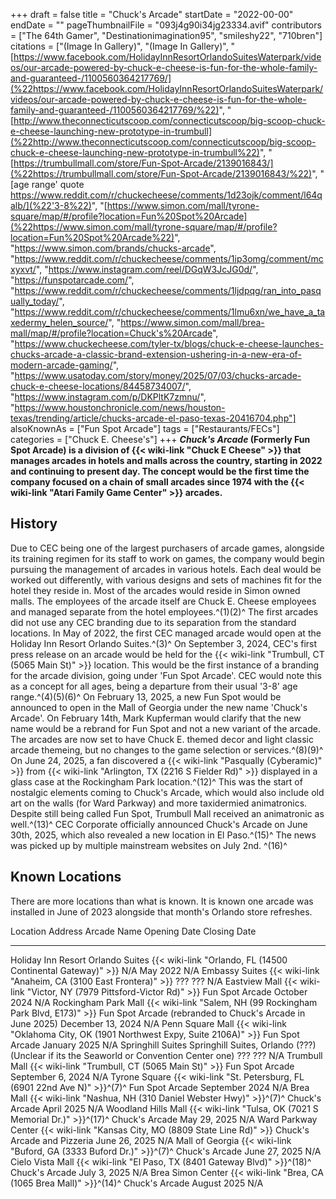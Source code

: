 +++
draft = false
title = "Chuck's Arcade"
startDate = "2022-00-00"
endDate = ""
pageThumbnailFile = "093j4g90i34jg23334.avif"
contributors = ["The 64th Gamer", "Destinationimagination95", "smileshy22", "710bren"]
citations = ["(Image In Gallery)", "(Image In Gallery)", "[https://www.facebook.com/HolidayInnResortOrlandoSuitesWaterpark/videos/our-arcade-powered-by-chuck-e-cheese-is-fun-for-the-whole-family-and-guaranteed-/1100560364217769/](%22https://www.facebook.com/HolidayInnResortOrlandoSuitesWaterpark/videos/our-arcade-powered-by-chuck-e-cheese-is-fun-for-the-whole-family-and-guaranteed-/1100560364217769/%22)", "[http://www.theconnecticutscoop.com/connecticutscoop/big-scoop-chuck-e-cheese-launching-new-prototype-in-trumbull](%22http://www.theconnecticutscoop.com/connecticutscoop/big-scoop-chuck-e-cheese-launching-new-prototype-in-trumbull%22)", "[https://trumbullmall.com/store/Fun-Spot-Arcade/2139016843/](%22https://trumbullmall.com/store/Fun-Spot-Arcade/2139016843/%22)", " [age range' quote https://www.reddit.com/r/chuckecheese/comments/1d23ojk/comment/l64qalb/](%22'3-8%22)", "[https://www.simon.com/mall/tyrone-square/map/#/profile?location=Fun%20Spot%20Arcade](%22https://www.simon.com/mall/tyrone-square/map/#/profile?location=Fun%20Spot%20Arcade%22)", "https://www.simon.com/brands/chucks-arcade", "https://www.reddit.com/r/chuckecheese/comments/1ip3omg/comment/mcxyxvt/", "https://www.instagram.com/reel/DGqW3JcJG0d/", "https://funspotarcade.com/", "https://www.reddit.com/r/chuckecheese/comments/1ljdpqg/ran_into_pasqually_today/", "https://www.reddit.com/r/chuckecheese/comments/1lmu6xn/we_have_a_taxedermy_helen_source/", "https://www.simon.com/mall/brea-mall/map/#/profile?location=Chuck's%20Arcade", "https://www.chuckecheese.com/tyler-tx/blogs/chuck-e-cheese-launches-chucks-arcade-a-classic-brand-extension-ushering-in-a-new-era-of-modern-arcade-gaming/", "https://www.usatoday.com/story/money/2025/07/03/chucks-arcade-chuck-e-cheese-locations/84458734007/", "https://www.instagram.com/p/DKPltK7zmnu/", "https://www.houstonchronicle.com/news/houston-texas/trending/article/chucks-arcade-el-paso-texas-20416704.php"]
alsoKnownAs = ["Fun Spot Arcade"]
tags = ["Restaurants/FECs"]
categories = ["Chuck E. Cheese's"]
+++
***Chuck's Arcade* (Formerly Fun Spot Arcade) is a division of {{< wiki-link "Chuck E Cheese" >}} that manages arcades in hotels and malls across the country, starting in 2022 and continuing to present day.
The concept would be the first time the company focused on a chain of small arcades since 1974 with the {{< wiki-link "Atari Family Game Center" >}} arcades.**

## History

Due to CEC being one of the largest purchasers of arcade games, alongside its training regimen for its staff to work on games, the company would begin pursuing the management of arcades in various hotels. Each deal would be worked out differently, with various designs and sets of machines fit for the hotel they reside in. Most of the arcades would reside in Simon owned malls. The employees of the arcade itself are Chuck E. Cheese employees and managed separate from the hotel employees.^(1)(2)^ The first arcades did not use any CEC branding due to its separation from the standard locations.
In May of 2022, the first CEC managed arcade would open at the Holiday Inn Resort Orlando Suites.^(3)^
On September 3, 2024, CEC's first press release on an arcade would be held for the {{< wiki-link "Trumbull, CT (5065 Main St)" >}} location. This would be the first instance of a branding for the arcade division, going under 'Fun Spot Arcade'. CEC would note this as a concept for all ages, being a departure from their usual '3-8' age range.^(4)(5)(6)^
On February 13, 2025, a new Fun Spot would be announced to open in the Mall of Georgia under the new name 'Chuck's Arcade'. On February 14th, Mark Kupferman would clarify that the new name would be a rebrand for Fun Spot and not a new variant of the arcade. The arcades are now set to have Chuck E. themed decor and light classic arcade themeing, but no changes to the game selection or services.^(8)(9)^
On June 24, 2025, a fan discovered a {{< wiki-link "Pasqually (Cyberamic)" >}} from {{< wiki-link "Arlington, TX (2216 S Fielder Rd)" >}} displayed in a glass case at the Rockingham Park location.^(12)^ This was the start of nostalgic elements coming to Chuck's Arcade, which would also include old art on the walls (for Ward Parkway) and more taxidermied animatronics. Despite still being called Fun Spot, Trumbull Mall received an animatronic as well.^(13)^
CEC Corporate officially announced Chuck's Arcade on June 30th, 2025, which also revealed a new location in El Paso.^(15)^ The news was picked up by multiple mainstream websites on July 2nd. ^(16)^

## Known Locations

There are more locations than what is known. It is known one arcade was installed in June of 2023 alongside that month's Orlando store refreshes.

  Location                            Address                                                                                   Arcade Name                                                   Opening Date        Closing Date
  ----------------------------------- ----------------------------------------------------------------------------------------- ------------------------------------------------------------- ------------------- --------------
  Holiday Inn Resort Orlando Suites   {{< wiki-link "Orlando, FL (14500 Continental Gateway)" >}}                           N/A                                                           May 2022            N/A
  Embassy Suites                      {{< wiki-link "Anaheim, CA (3100 East Frontera)" >}}                                  ???                                                           ???                 N/A
  Eastview Mall                       {{< wiki-link "Victor, NY (7979 Pittsford-Victor Rd)" >}}                             Fun Spot Arcade                                               October 2024        N/A
  Rockingham Park Mall                {{< wiki-link "Salem, NH (99 Rockingham Park Blvd, E173)" >}}                         Fun Spot Arcade (rebranded to Chuck's Arcade in June 2025)   December 13, 2024   N/A
  Penn Square Mall                    {{< wiki-link "Oklahoma City, OK (1901 Northwest Expy, Suite 2106A)" >}}              Fun Spot Arcade                                               January 2025        N/A
  Springhill Suites                   Springhill Suites, Orlando (???) (Unclear if its the Seaworld or Convention Center one)   ???                                                           ???                 N/A
  Trumbull Mall                       {{< wiki-link "Trumbull, CT (5065 Main St)" >}}                                       Fun Spot Arcade                                               September 6, 2024   N/A
  Tyrone Square                       {{< wiki-link "St. Petersburg, FL (6901 22nd Ave N)" >}}^(7)^                         Fun Spot Arcade                                               September 2024      N/A
  Brea Mall                           {{< wiki-link "Nashua, NH (310 Daniel Webster Hwy)" >}}^(7)^                          Chuck's Arcade                                               April 2025          N/A
  Woodland Hills Mall                 {{< wiki-link "Tulsa, OK (7021 S Memorial Dr.)" >}}^(17)^                             Chuck's Arcade                                               May 29, 2025        N/A
  Ward Parkway Center                 {{< wiki-link "Kansas City, MO (8809 State Line Rd)" >}}                              Chuck's Arcade and Pizzeria                                  June 26, 2025       N/A
  Mall of Georgia                     {{< wiki-link "Buford, GA (3333 Buford Dr.)" >}}^(7)^                                 Chuck's Arcade                                               June 27, 2025       N/A
  Cielo Vista Mall                    {{< wiki-link "El Paso, TX (8401 Gateway Blvd)" >}}^(18)^                             Chuck's Arcade                                               July 3, 2025        N/A
  Brea Simon Center                   {{< wiki-link "Brea, CA (1065 Brea Mall)" >}}^(14)^                                   Chuck's Arcade                                               August 2025         N/A
